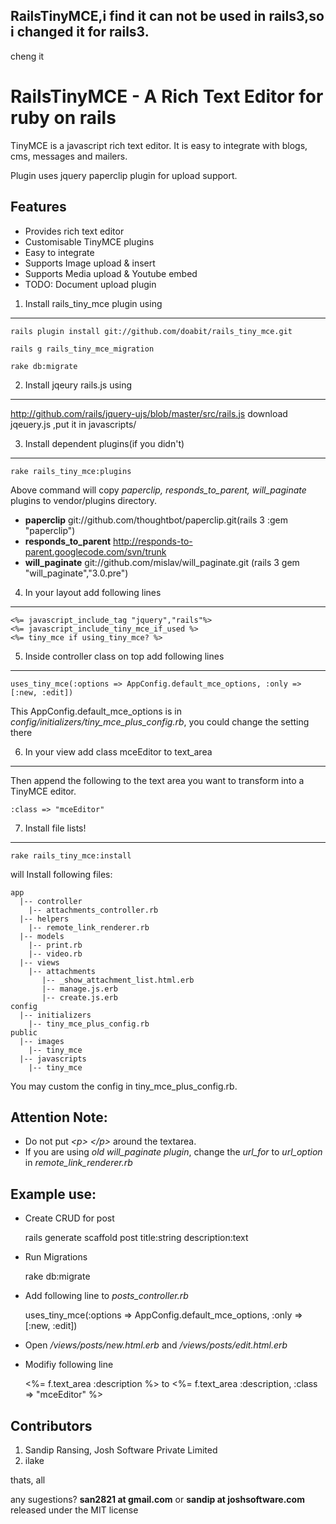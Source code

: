 RailsTinyMCE,i find it can not be used in rails3,so i changed it for rails3.
----------------------------------------------------------------------
cheng it
# RailsTinyMCE - A Rich Text Editor for ruby on rails

TinyMCE is a javascript rich text editor. It is easy to integrate with blogs, cms, messages and mailers.

Plugin uses jquery paperclip plugin for upload support.

Features
--------------

- Provides rich text editor 
- Customisable TinyMCE plugins
- Easy to integrate
- Supports Image upload & insert
- Supports Media upload & Youtube embed 
- TODO: Document upload plugin

1. Install rails_tiny_mce plugin using
--------------------- 
   	rails plugin install git://github.com/doabit/rails_tiny_mce.git
 
    rails g rails_tiny_mce_migration
    
    rake db:migrate
 
2. Install jqeury rails.js using
----------------
  http://github.com/rails/jquery-ujs/blob/master/src/rails.js 
download jqeuery.js ,put it in javascripts/
 
3. Install dependent plugins(if you didn\'t)
---------------------
    rake rails_tiny_mce:plugins
 
Above command will copy *paperclip, responds_to_parent, will_paginate* plugins to vendor/plugins directory.
 
- **paperclip** git://github.com/thoughtbot/paperclip.git(rails 3 :gem "paperclip")
- **responds_to_parent** http://responds-to-parent.googlecode.com/svn/trunk
- **will_paginate** git://github.com/mislav/will_paginate.git (rails 3 gem "will_paginate","3.0.pre")
 
4. In your layout add following lines
-----------------------
    <%= javascript_include_tag "jquery","rails"%>
    <%= javascript_include_tiny_mce_if_used %>
    <%= tiny_mce if using_tiny_mce? %>
 
5. Inside controller class on top add following lines
-------------------------------------
    uses_tiny_mce(:options => AppConfig.default_mce_options, :only => [:new, :edit])
 
This AppConfig.default_mce_options is in *config/initializers/tiny_mce_plus_config.rb*, you could change the setting there
 
6. In your view add class mceEditor to text_area
-----------------------------
Then append the following to the text area you want to transform into a TinyMCE editor.
 
    :class => "mceEditor"
 
7. Install file lists!
-------------------------
    rake rails_tiny_mce:install
 
will Install following files:
 
    app
      |-- controller
        |-- attachments_controller.rb
      |-- helpers
        |-- remote_link_renderer.rb
      |-- models
        |-- print.rb
        |-- video.rb
      |-- views
        |-- attachments
           |-- _show_attachment_list.html.erb
		   |-- manage.js.erb
		   |-- create.js.erb
    config
      |-- initializers
        |-- tiny_mce_plus_config.rb
    public
      |-- images
        |-- tiny_mce
      |-- javascripts
        |-- tiny_mce
 
You may custom the config in tiny_mce_plus_config.rb.
 
## Attention Note:
* Do not put *\<p> \</p>* around the textarea.
* If you are using *old will_paginate plugin*, change the *url_for* to *url_option* in *remote_link_renderer.rb*
 
## Example use:

- Create CRUD for post
    
    rails generate scaffold post title:string description:text
 
- Run Migrations
    
    rake db:migrate
 
- Add following line to *posts_controller.rb*
    
    uses_tiny_mce(:options => AppConfig.default_mce_options, :only => [:new, :edit])
 
- Open */views/posts/new.html.erb* and */views/posts/edit.html.erb*

- Modifiy following line
    
    <%= f.text_area :description %>
to
    <%= f.text_area :description, :class => "mceEditor" %>
 
## Contributors

1. Sandip Ransing, Josh Software Private Limited
2. ilake

thats, all

any sugestions? **san2821 at gmail.com** or **sandip at joshsoftware.com** released under the MIT license
